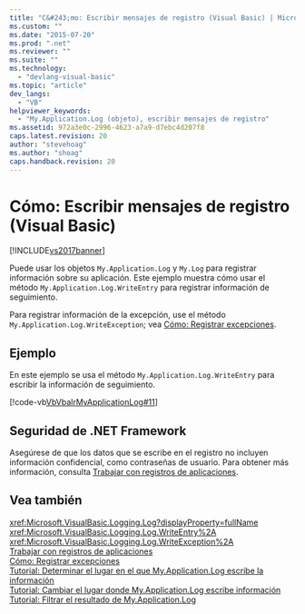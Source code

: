 ```yaml
---
title: "C&#243;mo: Escribir mensajes de registro (Visual Basic) | Microsoft Docs"
ms.custom: ""
ms.date: "2015-07-20"
ms.prod: ".net"
ms.reviewer: ""
ms.suite: ""
ms.technology: 
  - "devlang-visual-basic"
ms.topic: "article"
dev_langs: 
  - "VB"
helpviewer_keywords: 
  - "My.Application.Log (objeto), escribir mensajes de registro"
ms.assetid: 972a3e0c-2996-4623-a7a9-d7ebc4d207f8
caps.latest.revision: 20
author: "stevehoag"
ms.author: "shoag"
caps.handback.revision: 20
---
```

# C&#243;mo: Escribir mensajes de registro (Visual Basic)
[!INCLUDE[vs2017banner](../../../../visual-basic/developing-apps/includes/vs2017banner.md)]

Puede usar los objetos `My.Application.Log` y `My.Log` para registrar información sobre su aplicación. Este ejemplo muestra cómo usar el método `My.Application.Log.WriteEntry` para registrar información de seguimiento.  
  
 Para registrar información de la excepción, use el método `My.Application.Log.WriteException`; vea [Cómo: Registrar excepciones](../../../../visual-basic/developing-apps/programming/log-info/how-to-log-exceptions.md).  
  
## Ejemplo  
 En este ejemplo se usa el método `My.Application.Log.WriteEntry` para escribir la información de seguimiento.  
  
 [!code-vb[VbVbalrMyApplicationLog#11](../../../../visual-basic/developing-apps/programming/log-info/codesnippet/VisualBasic/how-to-write-log-messages_1.vb)]  
  
## Seguridad de .NET Framework  
 Asegúrese de que los datos que se escribe en el registro no incluyen información confidencial, como contraseñas de usuario. Para obtener más información, consulta [Trabajar con registros de aplicaciones](../../../../visual-basic/developing-apps/programming/log-info/working-with-application-logs.md).  
  
## Vea también  
 <xref:Microsoft.VisualBasic.Logging.Log?displayProperty=fullName>   
 <xref:Microsoft.VisualBasic.Logging.Log.WriteEntry%2A>   
 <xref:Microsoft.VisualBasic.Logging.Log.WriteException%2A>   
 [Trabajar con registros de aplicaciones](../../../../visual-basic/developing-apps/programming/log-info/working-with-application-logs.md)   
 [Cómo: Registrar excepciones](../../../../visual-basic/developing-apps/programming/log-info/how-to-log-exceptions.md)   
 [Tutorial: Determinar el lugar en el que My.Application.Log escribe la información](../../../../visual-basic/developing-apps/programming/log-info/walkthrough-determining-where-my-application-log-writes-information.md)   
 [Tutorial: Cambiar el lugar donde My.Application.Log escribe información](../../../../visual-basic/developing-apps/programming/log-info/walkthrough-changing-where-my-application-log-writes-information.md)   
 [Tutorial: Filtrar el resultado de My.Application.Log](../../../../visual-basic/developing-apps/programming/log-info/walkthrough-filtering-my-application-log-output.md)